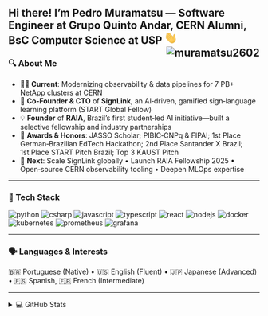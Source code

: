 <h2 align="left">
  Hi there! I’m Pedro Muramatsu — Software Engineer at Grupo Quinto Andar, CERN Alumni, BsC Computer Science at USP <img src="https://github.com/ABSphreak/ABSphreak/blob/master/gifs/Hi.gif" height="25px">
  <img align="right" src="https://komarev.com/ghpvc/?username=Muramatsu2602" alt="muramatsu2602" />
</h2>

### 🔍 About Me
- 👨‍💻 **Current**: Modernizing observability & data pipelines for 7 PB+ NetApp clusters at CERN  
- 🤖 **Co‑Founder & CTO** of **SignLink**, an AI‑driven, gamified sign‑language learning platform (START Global Fellow)  
- 💡 **Founder** of **RAIA**, Brazil’s first student‑led AI initiative—built a selective fellowship and industry partnerships  
- 🏅 **Awards & Honors**: JASSO Scholar; PIBIC‑CNPq & FIPAI; 1st Place German‑Brazilian EdTech Hackathon; 2nd Place Santander X Brazil; 1st Place START Pitch Brazil; Top 3 KAUST Pitch  
- 🎯 **Next**: Scale SignLink globally • Launch RAIA Fellowship 2025 • Open‑source CERN observability tooling • Deepen MLOps expertise  

---

### 🧰 Tech Stack
<p align="left">
  <img src="https://cdn.jsdelivr.net/gh/devicons/devicon@latest/icons/python/python-original.svg" alt="python" width="30" height="30"/>  
  <img src="https://cdn.jsdelivr.net/gh/devicons/devicon@latest/icons/csharp/csharp-original.svg" alt="csharp" width="30" height="30"/>  
  <img src="https://cdn.jsdelivr.net/gh/devicons/devicon@latest/icons/javascript/javascript-original.svg" alt="javascript" width="30" height="30"/>  
  <img src="https://cdn.jsdelivr.net/gh/devicons/devicon@latest/icons/typescript/typescript-original.svg" alt="typescript" width="30" height="30"/>  
  <img src="https://cdn.jsdelivr.net/gh/devicons/devicon@latest/icons/react/react-original.svg" alt="react" width="30" height="30"/>  
  <img src="https://cdn.jsdelivr.net/gh/devicons/devicon@latest/icons/nodejs/nodejs-original.svg" alt="nodejs" width="30" height="30"/>  
  <img src="https://cdn.jsdelivr.net/gh/devicons/devicon@latest/icons/docker/docker-original.svg" alt="docker" width="30" height="30"/>  
  <img src="https://cdn.jsdelivr.net/gh/devicons/devicon@latest/icons/kubernetes/kubernetes-original.svg" alt="kubernetes" width="30" height="30"/>  
  <img src="https://cdn.jsdelivr.net/gh/devicons/devicon@latest/icons/prometheus/prometheus-original.svg" alt="prometheus" width="30" height="30"/>  
  <img src="https://cdn.jsdelivr.net/gh/devicons/devicon@latest/icons/grafana/grafana-original.svg" alt="grafana" width="30" height="30"/>
</p>

---

### 🗣️ Languages & Interests
🇧🇷 Portuguese (Native) • 🇺🇸 English (Fluent) • 🇯🇵 Japanese (Advanced) • 🇪🇸 Spanish, 🇫🇷 French (Intermediate)  

---

<details>
  <summary>💻 GitHub Stats</summary>
  <img align="left" src="https://github-readme-stats.vercel.app/api?username=Muramatsu2602&show_icons=true&hide_border=true" alt="GitHub Stats" />
  <img align="right" src="https://github-readme-stats.vercel.app/api/top-langs/?username=Muramatsu2602&layout=compact&hide_border=true" alt="Top Langs" />
</details>
